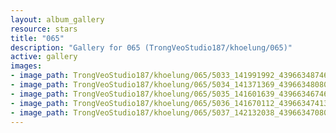 ```yaml
---
layout: album_gallery
resource: stars
title: "065"
description: "Gallery for 065 (TrongVeoStudio187/khoelung/065)"
active: gallery
images:
- image_path: TrongVeoStudio187/khoelung/065/5033_141991992_439663487469547_7336974580817327312_n.jpg
- image_path: TrongVeoStudio187/khoelung/065/5034_141371369_439663480802881_5410949506423573546_n.jpg
- image_path: TrongVeoStudio187/khoelung/065/5035_141601639_439663467469549_7723186931192006502_n.jpg
- image_path: TrongVeoStudio187/khoelung/065/5036_141670112_439663474136215_5619076613352802545_n.jpg
- image_path: TrongVeoStudio187/khoelung/065/5037_142132038_439663470802882_2252628651608981611_n.jpg
---
```

